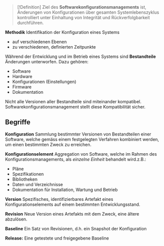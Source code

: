 >[!Definition]
>Ziel des **Softwarekonfigurationsmanagements** ist, Änderungen von Konfigurationen über gesamten Systemlebenszyklus kontrolliert unter Einhaltung von Integrität und Rückverfolgbarkeit durchführen.

**Methodik**
Identifikation der Konfiguration eines Systems
- auf verschiedenen Ebenen
- zu verschiedenen, definierten Zeitpunkte


Während der Entwicklung und im Betrieb eines Systems sind **Bestandteile** Änderungen unterworfen. Dazu gehören:
- Software
- Hardware
- Konfigurationen (Einstellungen)
- Firmware
- Dokumentation

Nicht alle Versionen aller Bestandteile sind miteinander kompatibel. Softwarekonfigurationsmanagement stellt diese Kompatibilität sicher.


## Begriffe
**Konfiguration**
Sammlung bestimmter Versionen von Bestandteilen einer Software, welche gemäss einem festgelegten Verfahren kombiniert werden, um einen bestimmten Zweck zu erreichen.

**Konfigurationselement** 
Aggregation von Software, welche im Rahmen des Konfigurationsmanagements, als _einzelne Einheit_ behandelt wird.z.B.:
- Pläne
- Spezifikationen
- Bibliotheken
- Daten und Verzeichnisse
- Dokumentation für Installation, Wartung und Betrieb

**Version** 
Spezifisches, identifizierbares Artefakt eines Konfigurationselements auf einem bestimmten Entwicklungsstand.

**Revision** 
Neue Version eines Artefakts mit dem Zweck, eine ältere abzulösen.

**Baseline**
Ein Satz von Revisionen, d.h. ein Snapshot der Konfiguration

**Release:**
Eine getestete und freigegebene Baseline
